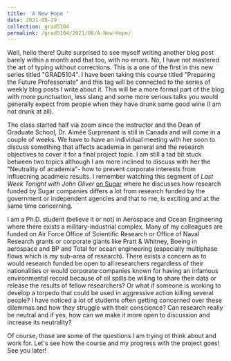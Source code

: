 ```yaml
---
title: 'A New Hope '
date: 2021-08-29
collection: grad5104
permalink: /grad5104/2021/08/A-New-Hope/
---
```


Well, hello there! Quite surprised to see myself writing another blog post barely within a month and that too, with no errors. No, I have not mastered the art of typing without corrections. This is a one of the first in this new series titled "GRAD5104". I have been taking this course titled "Preparing the Future Professoriate" and this tag will be connected to the series of weekly blog posts I write about it. This will be a more formal part of the blog with more punctuation, less slang and some more serious talks you would generally expect from people when they have drunk some good wine (I am not drunk at all).

The class started half via zoom since the instructor and the Dean of Graduate School, Dr. Aimée Surprenant is still in Canada and will come in a couple of weeks. We have to have an individual meeting with her soon to discuss something that affects academia in general and the research objectives to cover it for a final project topic. I am still a tad bit stuck between two topics although I am more inclined to discuss with her the "Neutrality of academia"- how to prevent corporate interests from influecning acadmeic results. 
I remember watching this segment of *Last Week Tonight with John Oliver*  [on Sugar](https://www.youtube.com/watch?v=MepXBJjsNxs&t=9s) where he discusses how research funded by Sugar companies differs a lot from research funded by the government or independent agencies and that to me, is exciting and at the same time concerning. 

I am a Ph.D. student (believe it or not) in Aerospace and Ocean Engineering where there exists a military-industrial complex. Many of my colleagues are funded on Air Force Office of Scientific Research or Office of Naval Research grants or corporate giants like Pratt & Whitney, Boeing in aerospace and BP and Total for ocean engineering (especially multiphase flows which is my sub-area of research). There exists a concern as to would research funded be open to all researchers regardless of their nationalities or would corporate companies known for having an infamous environmental record because of oil spills be willing to share their data or release the results of fellow researchers? Or what if someone is working to develop a torpedo that could be used in aggressive action  killing several people? I have noticed a lot of students often getting concerned over these dilemmas and how they struggle with their conscience? Can research really be neutral and if yes, how can we make it more open to discussion and increase its neutrality?

Of course, those are some of the questions I am trying ot think about and work for. Let's see how the course and my progress with the project goes! See you later!
